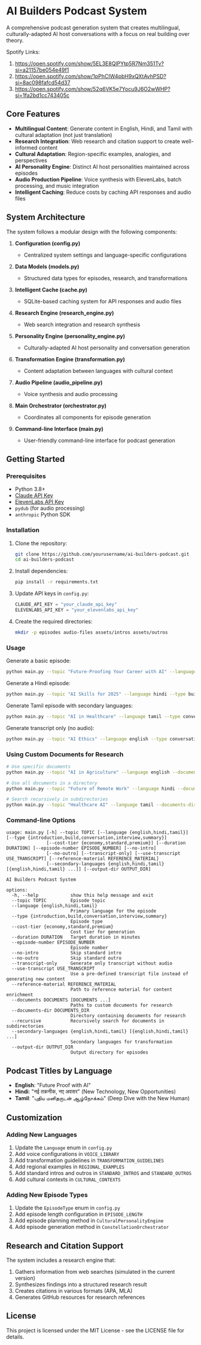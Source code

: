 # AI Builders Podcast System

A comprehensive podcast generation system that creates multilingual, culturally-adapted AI host conversations with a focus on real building over theory.

Spotify Links: 
1. https://open.spotify.com/show/5EL3E8QlPYtp5R7Nm351Tv?si=a21157be054e49f1
2. https://open.spotify.com/show/1pPhCIW4pbH9xQXtAvhPSD?si=8ac098fafcd54d37
3. https://open.spotify.com/show/52q6VK5e7Yocu9J6O2wWHP?si=1fa2bd1cc743405c

## Core Features

- **Multilingual Content**: Generate content in English, Hindi, and Tamil with cultural adaptation (not just translation)
- **Research Integration**: Web research and citation support to create well-informed content
- **Cultural Adaptation**: Region-specific examples, analogies, and perspectives
- **AI Personality Engine**: Distinct AI host personalities maintained across episodes
- **Audio Production Pipeline**: Voice synthesis with ElevenLabs, batch processing, and music integration
- **Intelligent Caching**: Reduce costs by caching API responses and audio files

## System Architecture

The system follows a modular design with the following components:

1. **Configuration (config.py)**
   - Centralized system settings and language-specific configurations

2. **Data Models (models.py)**
   - Structured data types for episodes, research, and transformations

3. **Intelligent Cache (cache.py)**
   - SQLite-based caching system for API responses and audio files

4. **Research Engine (research_engine.py)**
   - Web search integration and research synthesis

5. **Personality Engine (personality_engine.py)**
   - Culturally-adapted AI host personality and conversation generation

6. **Transformation Engine (transformation.py)**
   - Content adaptation between languages with cultural context

7. **Audio Pipeline (audio_pipeline.py)**
   - Voice synthesis and audio processing

8. **Main Orchestrator (orchestrator.py)**
   - Coordinates all components for episode generation

9. **Command-line Interface (main.py)**
   - User-friendly command-line interface for podcast generation

## Getting Started

### Prerequisites

- Python 3.8+
- [Claude API Key](https://www.anthropic.com/)
- [ElevenLabs API Key](https://elevenlabs.io/)
- `pydub` (for audio processing)
- `anthropic` Python SDK

### Installation

1. Clone the repository:
   ```bash
   git clone https://github.com/yourusername/ai-builders-podcast.git
   cd ai-builders-podcast
   ```

2. Install dependencies:
   ```bash
   pip install -r requirements.txt
   ```

3. Update API keys in `config.py`:
   ```python
   CLAUDE_API_KEY = "your_claude_api_key"
   ELEVENLABS_API_KEY = "your_elevenlabs_api_key"
   ```

4. Create the required directories:
   ```bash
   mkdir -p episodes audio-files assets/intros assets/outros
   ```

### Usage

Generate a basic episode:
```bash
python main.py --topic "Future-Proofing Your Career with AI" --language english --type conversation --episode-number 1
```

Generate a Hindi episode:
```bash
python main.py --topic "AI Skills for 2025" --language hindi --type build --episode-number 2
```

Generate Tamil episode with secondary languages:
```bash
python main.py --topic "AI in Healthcare" --language tamil --type conversation --episode-number 3 --secondary-languages english hindi
```

Generate transcript only (no audio):
```bash
python main.py --topic "AI Ethics" --language english --type conversation --episode-number 4 --transcript-only
```

### Using Custom Documents for Research

```bash
# Use specific documents
python main.py --topic "AI in Agriculture" --language english --documents docs/ai_agriculture_report.pdf docs/india_agritech.txt

# Use all documents in a directory
python main.py --topic "Future of Remote Work" --language hindi --documents-dir documents/research

# Search recursively in subdirectories
python main.py --topic "Healthcare AI" --language tamil --documents-dir documents --recursive
```

### Command-line Options

```
usage: main.py [-h] --topic TOPIC [--language {english,hindi,tamil}] [--type {introduction,build,conversation,interview,summary}]
               [--cost-tier {economy,standard,premium}] [--duration DURATION] [--episode-number EPISODE_NUMBER] [--no-intro]
               [--no-outro] [--transcript-only] [--use-transcript USE_TRANSCRIPT] [--reference-material REFERENCE_MATERIAL]
               [--secondary-languages {english,hindi,tamil} [{english,hindi,tamil} ...]] [--output-dir OUTPUT_DIR]

AI Builders Podcast System

options:
  -h, --help            show this help message and exit
  --topic TOPIC         Episode topic
  --language {english,hindi,tamil}
                        Primary language for the episode
  --type {introduction,build,conversation,interview,summary}
                        Episode type
  --cost-tier {economy,standard,premium}
                        Cost tier for generation
  --duration DURATION   Target duration in minutes
  --episode-number EPISODE_NUMBER
                        Episode number
  --no-intro            Skip standard intro
  --no-outro            Skip standard outro
  --transcript-only     Generate only transcript without audio
  --use-transcript USE_TRANSCRIPT
                        Use a pre-defined transcript file instead of generating new content
  --reference-material REFERENCE_MATERIAL
                        Path to reference material for content enrichment
  --documents DOCUMENTS [DOCUMENTS ...]
                        Paths to custom documents for research
  --documents-dir DOCUMENTS_DIR
                        Directory containing documents for research
  --recursive           Recursively search for documents in subdirectories
  --secondary-languages {english,hindi,tamil} [{english,hindi,tamil} ...]
                        Secondary languages for transformation
  --output-dir OUTPUT_DIR
                        Output directory for episodes
```

## Podcast Titles by Language

- **English**: "Future Proof with AI"
- **Hindi**: "नई तकनीक, नए अवसर" (New Technology, New Opportunities)
- **Tamil**: "புதிய மனிதருடன் ஆழ்நோக்கம்" (Deep Dive with the New Human)

## Customization

### Adding New Languages

1. Update the `Language` enum in `config.py`
2. Add voice configurations in `VOICE_LIBRARY`
3. Add transformation guidelines in `TRANSFORMATION_GUIDELINES`
4. Add regional examples in `REGIONAL_EXAMPLES`
5. Add standard intros and outros in `STANDARD_INTROS` and `STANDARD_OUTROS`
6. Add cultural contexts in `CULTURAL_CONTEXTS`

### Adding New Episode Types

1. Update the `EpisodeType` enum in `config.py`
2. Add episode length configuration in `EPISODE_LENGTH`
3. Add episode planning method in `CulturalPersonalityEngine`
4. Add episode generation method in `ConstellationOrchestrator`

## Research and Citation Support

The system includes a research engine that:

1. Gathers information from web searches (simulated in the current version)
2. Synthesizes findings into a structured research result
3. Creates citations in various formats (APA, MLA)
4. Generates GitHub resources for research references

## License

This project is licensed under the MIT License - see the LICENSE file for details.

